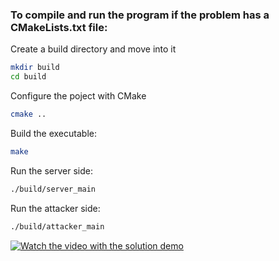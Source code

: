 ### To compile and run the program if the problem has a CMakeLists.txt file:

Create a build directory and move into it

```bash
mkdir build
cd build
```

Configure the poject with CMake

```bash
cmake ..
```

Build the executable:

```bash
make
```

Run the server side:

```bash
./build/server_main
```

Run the attacker side:

```bash
./build/attacker_main
```

[![Watch the video with the solution demo](http://img.youtube.com/vi/6iz8u3MrVDQ/0.jpg)](https://www.youtube.com/watch?v=6iz8u3MrVDQ)